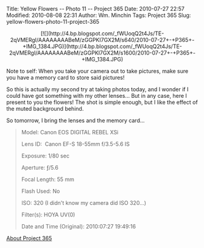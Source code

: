 Title: Yellow Flowers -- Photo 11 -- Project 365
Date: 2010-07-27 22:57
Modified: 2010-08-08 22:31
Author: Wm. Minchin
Tags: Project 365
Slug: yellow-flowers-photo-11-project-365

<div class="separator" style="clear: both; text-align: center;">

<p>
[![](http://4.bp.blogspot.com/_fWUoqQ2t4Js/TE-2qVMERgI/AAAAAAAABeM/zGGPKI7GX2M/s640/2010-07-27+-+P365+-+IMG_1384.JPG)](http://4.bp.blogspot.com/_fWUoqQ2t4Js/TE-2qVMERgI/AAAAAAAABeM/zGGPKI7GX2M/s1600/2010-07-27+-+P365+-+IMG_1384.JPG)

</div>

Note to self: When you take your camera out to take pictures, make sure
you have a memory card to store said pictures!

So this is actually my second try at taking photos today, and I wonder
if I could have got something with my other lenses... But in any case,
here I present to you the flowers! The shot is simple enough, but I like
the effect of the muted background behind.

So tomorrow, I bring the lenses and the memory card...

> 
> <span style="color: #666666;">Model: </span>Canon EOS DIGITAL REBEL
> XSi
>
> <span style="color: #666666;">Lens ID: </span> Canon EF-S 18-55mm
> f/3.5-5.6 IS
>
> <span style="color: #666666;">Exposure: </span>1/80 sec
>
> <span style="color: #666666;">Aperture: </span>ƒ/5.6
>
> <span style="color: #666666;">Focal Length: </span>55 mm
>
> <span style="color: #666666;">Flash Used: </span>No
>
> <span style="color: #666666;">ISO: </span>320 (I didn't know my camera
> did ISO 320...)
>
> <span style="color: #666666;">Filter(s): </span>HOYA UV(0)
>
> <span style="color: #666666;">Date and Time
> (Original): </span>2010:07:27 19:49:16
>
> <p>

[About Project
365](http://blog.minchin.ca/2010/07/project-365-introduction.html)

